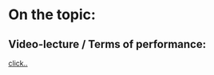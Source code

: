 # On the topic:

## Video-lecture / Terms of performance:

[click..](https://go.skillbox.ru/profession/profession-fullstack-js/weblayout/1fee473d-a964-4951-818f-4f28c75f5211/videolesson)
